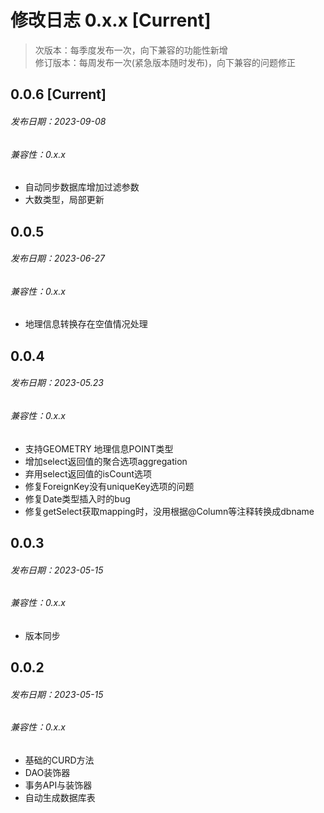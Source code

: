 # 修改日志 0.x.x [Current]

> 次版本：每季度发布一次，向下兼容的功能性新增  
> 修订版本：每周发布一次(紧急版本随时发布)，向下兼容的问题修正

## 0.0.6 [Current] 
###### 发布日期：2023-09-08
###### 兼容性：0.x.x

+ 自动同步数据库增加过滤参数
+ 大数类型，局部更新

## 0.0.5
###### 发布日期：2023-06-27
###### 兼容性：0.x.x

+ 地理信息转换存在空值情况处理

## 0.0.4 
###### 发布日期：2023-05.23
###### 兼容性：0.x.x

+ 支持GEOMETRY 地理信息POINT类型
+ 增加select返回值的聚合选项aggregation
+ 弃用select返回值的isCount选项
+ 修复ForeignKey没有uniqueKey选项的问题
+ 修复Date类型插入时的bug
+ 修复getSelect获取mapping时，没用根据@Column等注释转换成dbname

## 0.0.3
###### 发布日期：2023-05-15
###### 兼容性：0.x.x

+ 版本同步


## 0.0.2
###### 发布日期：2023-05-15
###### 兼容性：0.x.x

+ 基础的CURD方法
+ DAO装饰器
+ 事务API与装饰器
+ 自动生成数据库表